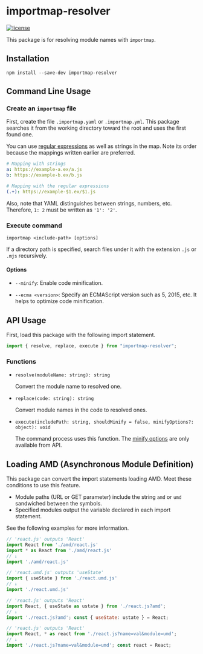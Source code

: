# importmap-resolver

[![license](https://img.shields.io/github/license/snoown/importmap-resolver)](https://github.com/snoown/importmap-resolver/blob/main/LICENSE)

This package is for resolving module names with `importmap`.

## Installation

``` shell
npm install --save-dev importmap-resolver
```

## Command Line Usage

### Create an `importmap` file

First, create the file `.importmap.yaml` or `.importmap.yml`. This package searches it from the working directory toward the root and uses the first found one.

You can use [regular expressions](https://developer.mozilla.org/en-US/docs/Web/JavaScript/Guide/Regular_Expressions/Cheatsheet) as well as strings in the map. Note its order because the mappings written earlier are preferred.

``` yaml
# Mapping with strings
a: https://example-a.ex/a.js
b: https://example-b.ex/b.js

# Mapping with the regular expressions
(.+): https://example-$1.ex/$1.js
```

Also, note that YAML distinguishes between strings, numbers, etc. Therefore, `1: 2` must be written as `'1': '2'`.

### Execute command

``` shell
importmap <include-path> [options]
```

If a directory path is specified, search files under it with the extension `.js` or `.mjs` recursively.

#### Options

- `--minify`: Enable code minification.

- `--ecma <version>`: Specify an ECMAScript version such as 5, 2015, etc. It helps to optimize code minification.

## API Usage

First, load this package with the following import statement.

``` javascript
import { resolve, replace, execute } from "importmap-resolver";
```

### Functions

- `resolve(moduleName: string): string`

  Convert the module name to resolved one.

- `replace(code: string): string`

  Convert module names in the code to resolved ones.

- `execute(includePath: string, shouldMinify = false, minifyOptions?: object): void`

  The command process uses this function. The [minify options](https://terser.org/docs/api-reference#minify-options) are only available from API.

## Loading AMD (Asynchronous Module Definition)

This package can convert the import statements loading AMD. Meet these conditions to use this feature.

- Module paths (URL or GET parameter) include the string `amd` or `umd` sandwiched between the symbols.
- Specified modules output the variable declared in each import statement.

See the following examples for more information.

``` javascript
// 'react.js' outputs 'React'
import React from './amd/react.js'
import * as React from './amd/react.js'
// ↓
import './amd/react.js'

// 'react.umd.js' outputs 'useState'
import { useState } from './react.umd.js'
// ↓
import './react.umd.js'

// 'react.js' outputs 'React'
import React, { useState as ustate } from './react.js?amd';
// ↓
import './react.js?amd'; const { useState: ustate } = React;

// 'react.js' outputs 'React'
import React, * as react from './react.js?name=val&module=umd';
// ↓
import './react.js?name=val&module=umd'; const react = React;
```
